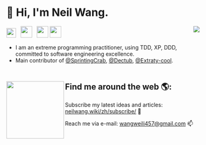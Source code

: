 # 👋 Hi, I'm Neil Wang. 
<img align="right" src="https://github-readme-stats.vercel.app/api?username=neilwangweili&show_icon=true">
<p align='left'>
    <a href="https://vwwl.github.io/neilwang_wiki"><img height="25" width="25" src="https://neilwang.wiki/img/icon.png"></a>&nbsp;&nbsp;
    <a href="https://twitter.com/NeilWan95704249"><img height="30" src="https://pbs.twimg.com/profile_images/1354533298685566983/2mZQ3Lpt_400x400.jpg"></a>&nbsp;&nbsp;
    <a href="https://www.zhihu.com/people/zhe-huo-bu-shi-lao-wang"><img height="30" src="https://strawberryamoszc.oss-cn-shanghai.aliyuncs.com/github/icon/zhihu.png"></a>
    <a href="http://links.neilwang.wiki/qq"><img height="30" src="https://www.logo.wine/a/logo/Tencent_QQ/Tencent_QQ-Logo.wine.svg"></a>
 </p>

- I am an extreme programming practitioner, using TDD, XP, DDD, committed to software engineering excellence. 
- Main contributor of <a href="https://github.com/SprintingCrab">@SprintingCrab</a>, <a href="https://github.com/Dectub">@Dectub</a>, <a href="https://github.com/Extraty-cool">@Extraty-cool</a>. <br/><br/>

## Find me around the web 🌎:<a href="https://github.com/neilwangweili"><img align="left" width="150" height="150" src="https://avatars.githubusercontent.com/u/59614059?v=4"></a>
 Subscribe my latest ideas and articles: [neilwang.wiki/zh/subscribe/](https://neilwang.wiki/zh/subscribe/index.html) 💼

 Reach me via e-mail: [wangweili457@gmail.com](mailto:wangweili457@gmail.com) 📫

